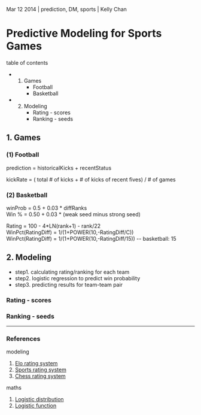 Mar 12 2014 | prediction, DM, sports | Kelly Chan
# Predictive Modeling for Sports Games

table of contents
- 1. Games
     - Football
     - Basketball
- 2. Modeling
     - Rating - scores
     - Ranking - seeds

## 1. Games

### (1) Football

prediction = historicalKicks + recentStatus

kickRate = ( total # of kicks + # of kicks of recent fives) / # of games

### (2) Basketball

winProb = 0.5 + 0.03 * diffRanks  
Win % = 0.50 + 0.03 * (weak seed minus strong seed) 

Rating = 100 - 4*LN(rank+1) - rank/22  
WinPct(RatingDiff) = 1/(1+POWER(10,-RatingDiff/C))  
WinPct(RatingDiff) = 1/(1+POWER(10,-RatingDiff/15))  -- basketball: 15


## 2. Modeling

- step1. calculating rating/ranking for each team
- step2. logistic regression to predict win probability
- step3. predicting results for team-team pair

### Rating - scores
### Ranking - seeds

---
### References
modeling  
1. [Elo rating system](http://en.wikipedia.org/wiki/Elo_rating_system)  
2. [Sports rating system](http://en.wikipedia.org/wiki/Sports_rating_system)  
3. [Chess rating system](http://en.wikipedia.org/wiki/Chess_rating_system)

maths  
1. [Logistic distribution](http://en.wikipedia.org/wiki/Logistic_distribution)  
2. [Logistic function](http://en.wikipedia.org/wiki/Logistic_curve)
